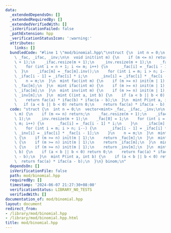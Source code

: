 ```yaml
---
data:
  _extendedDependsOn: []
  _extendedRequiredBy: []
  _extendedVerifiedWith: []
  _isVerificationFailed: false
  _pathExtension: hpp
  _verificationStatusIcon: ':warning:'
  attributes:
    links: []
  bundledCode: "#line 1 \"mod/binomial.hpp\"\nstruct {\n  int n = 0;\n  vector<mint>\
    \ _fac, _ifac, _inv;\n\n  void init(int m) {\n    if (m <= n) return;\n    _fac.resize(m\
    \ + 1);\n    _ifac.resize(m + 1);\n    _inv.resize(m + 1);\n    _fac[0] = 1;\n\
    \    for (int i = n + 1; i <= m; i++) {\n      _fac[i] = _fac[i - 1] * i;\n  \
    \  }\n    _ifac[m] = _fac[m].inv();\n    for (int i = m; i > n; i--) {\n     \
    \ _ifac[i - 1] = _ifac[i] * i;\n      _inv[i] = _ifac[i] * _fac[i - 1];\n    }\n\
    \    n = m;\n  }\n  mint fac(int m) {\n    if (m >= n) init(m | 1);\n    return\
    \ _fac[m];\n  }\n  mint ifac(int m) {\n    if (m >= n) init(m | 1);\n    return\
    \ _ifac[m];\n  }\n  mint inv(int m) {\n    if (m >= n) init(m | 1);\n    return\
    \ _inv[m];\n  }\n  mint C(int a, int b) {\n    if (a < b || b < 0) return 0;\n\
    \    return fac(a) * ifac(b) * ifac(a - b);\n  }\n  mint P(int a, int b) {\n \
    \   if (a < b || b < 0) return 0;\n    return fac(a) * ifac(a - b);\n  }\n} binom;\n"
  code: "struct {\n  int n = 0;\n  vector<mint> _fac, _ifac, _inv;\n\n  void init(int\
    \ m) {\n    if (m <= n) return;\n    _fac.resize(m + 1);\n    _ifac.resize(m +\
    \ 1);\n    _inv.resize(m + 1);\n    _fac[0] = 1;\n    for (int i = n + 1; i <=\
    \ m; i++) {\n      _fac[i] = _fac[i - 1] * i;\n    }\n    _ifac[m] = _fac[m].inv();\n\
    \    for (int i = m; i > n; i--) {\n      _ifac[i - 1] = _ifac[i] * i;\n     \
    \ _inv[i] = _ifac[i] * _fac[i - 1];\n    }\n    n = m;\n  }\n  mint fac(int m)\
    \ {\n    if (m >= n) init(m | 1);\n    return _fac[m];\n  }\n  mint ifac(int m)\
    \ {\n    if (m >= n) init(m | 1);\n    return _ifac[m];\n  }\n  mint inv(int m)\
    \ {\n    if (m >= n) init(m | 1);\n    return _inv[m];\n  }\n  mint C(int a, int\
    \ b) {\n    if (a < b || b < 0) return 0;\n    return fac(a) * ifac(b) * ifac(a\
    \ - b);\n  }\n  mint P(int a, int b) {\n    if (a < b || b < 0) return 0;\n  \
    \  return fac(a) * ifac(a - b);\n  }\n} binom;\n"
  dependsOn: []
  isVerificationFile: false
  path: mod/binomial.hpp
  requiredBy: []
  timestamp: '2024-06-07 21:27:30+08:00'
  verificationStatus: LIBRARY_NO_TESTS
  verifiedWith: []
documentation_of: mod/binomial.hpp
layout: document
redirect_from:
- /library/mod/binomial.hpp
- /library/mod/binomial.hpp.html
title: mod/binomial.hpp
---
```

